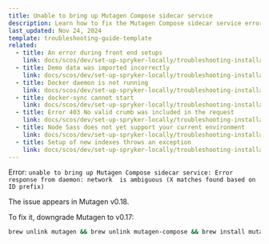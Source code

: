 ```yaml
---
title: Unable to bring up Mutagen Compose sidecar service
description: Learn how to fix the Mutagen Compose sidecar service error
last_updated: Nov 24, 2024
template: troubleshooting-guide-template
related:
  - title: An error during front end setups
    link: docs/scos/dev/set-up-spryker-locally/troubleshooting-installation/an-error-during-front-end-setup.html
  - title: Demo data was imported incorrectly
    link: docs/scos/dev/set-up-spryker-locally/troubleshooting-installation/demo-data-was-imported-incorrectly.html
  - title: Docker daemon is not running
    link: docs/scos/dev/set-up-spryker-locally/troubleshooting-installation/docker-daemon-is-not-running.html
  - title: docker-sync cannot start
    link: docs/scos/dev/set-up-spryker-locally/troubleshooting-installation/docker-sync-cannot-start.html
  - title: Error 403 No valid crumb was included in the request
    link: docs/scos/dev/set-up-spryker-locally/troubleshooting-installation/error-403-no-valid-crumb-was-included-in-the-request.html
  - title: Node Sass does not yet support your current environment
    link: docs/scos/dev/set-up-spryker-locally/troubleshooting-installation/node-saas-does-not-yet-support-your-current-environment.html
  - title: Setup of new indexes throws an exception
    link: docs/scos/dev/set-up-spryker-locally/troubleshooting-installation/setup-of-new-indexes-throws-an-exception.html
---
```


Error: `unable to bring up Mutagen Compose sidecar service: Error response from daemon: network  is ambiguous (X matches found based on ID prefix)`

The issue appears in Mutagen v0.18.

To fix it, downgrade Mutagen to v0.17:

```bash
brew unlink mutagen && brew unlink mutagen-compose && brew install mutagen-io/mutagen/mutagen@0.17 mutagen-io/mutagen/mutagen-compose@0.17
```
